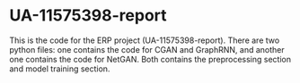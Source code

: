 # UA-11575398-report
This is the code for the ERP project (UA-11575398-report). There are two python files: one contains the code for CGAN and GraphRNN, and another one contains the code for NetGAN. Both contains the preprocessing section and model training section.
